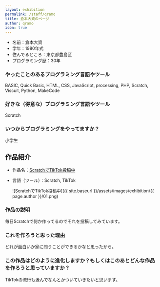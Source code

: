 ```yaml
---
layout: exhibition
permalink: /staff/qramo
title: 倉本大資のページ
author: qramo
icon: true
---
```

- 名前：倉本大資
- 学年：1980年式
- 住んでるところ：東京都豊島区
- プログラミング歴：30年

### やったことのあるプログラミング言語やツール

BASIC, Quick Basic, HTML, CSS, JavaScript, processing, PHP, Scratch, Viscuit, Python, MakeCode

### 好きな（得意な）プログラミング言語やツール

Scratch

### いつからプログラミングをやってますか？

小学生

## 作品紹介

- 作品名：[ScratchでTikTok投稿中](https://www.tiktok.com/@qramojo?)
- 言語（ツール）：Scratch, TikTok

    ![ScratchでTikTok投稿中]({{ site.baseurl }}/assets/images/exhibition/{{ page.author }}/01.png)

### 作品の説明

毎日Scratchで何か作ってるのでそれを投稿してみています。

### これを作ろうと思った理由

どれが面白いか家に問うことができるかなと思ったから。

### この作品はどのように進化しますか？もしくはこのあとどんな作品を作ろうと思っていますか？

TikTokの流行も汲んでなんとかついていきたいと思います。
